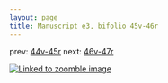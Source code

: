 ```yaml
---
layout: page
title: Manuscript e3, bifolio 45v-46r
---
```


prev: [44v-45r](../44v-45r/) next: [46v-47r](../46v-47r/)



[![Linked to zoomble image](http://www.homermultitext.org/iipsrv?IIIF=/project/homer/pyramidal/deepzoom/hmt/e3bifolio/v1/E3_45v_46r.tif/full/2000,/0/default.jpg)](http://www.homermultitext.org/ict2/?urn=urn:cite2:hmt:e3bifolio.v1:E3_45v_46r)

